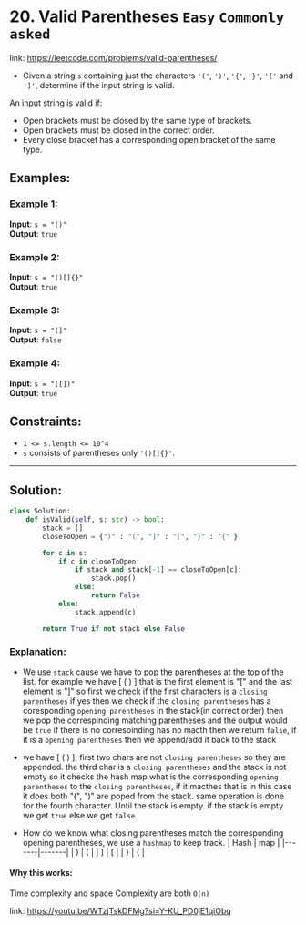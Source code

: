 # 20. Valid Parentheses  `Easy` `Commonly asked`
link: https://leetcode.com/problems/valid-parentheses/

- Given a string `s` containing just the characters `'('`, `')'`, `'{'`, `'}'`, `'['` and `']'`, determine if the input string is valid.

An input string is valid if:
- Open brackets must be closed by the same type of brackets.
- Open brackets must be closed in the correct order.
- Every close bracket has a corresponding open bracket of the same type.

## Examples:  
### Example 1:
**Input**: `s = "()"`  
**Output**: `true`

### Example 2:
**Input**: `s = "()[]{}"`  
**Output**: `true`

### Example 3:
**Input**: `s = "(]"`  
**Output**: `false`

### Example 4:
**Input**: `s = "([])"`  
**Output**: `true`

## Constraints:
- `1 <= s.length <= 10^4`
- `s` consists of parentheses only `'()[]{}'`.

---

## Solution: 
```python
class Solution:
    def isValid(self, s: str) -> bool:
        stack = []
        closeToOpen = {")" : "(", "]" : "[", "}" : "{" }

        for c in s:
            if c in closeToOpen:
                if stack and stack[-1] == closeToOpen[c]:
                    stack.pop()
                else:
                    return False
            else:
                stack.append(c)

        return True if not stack else False
```
### Explanation:
- We use `stack` cause we have to pop the parentheses at the top of the list. for example we have [ ( ) ] that is the first element is "[" and the last element is "]" so first we check if the first characters is a `closing parentheses` if yes then we check if the `closing parentheses` has a coresponding `opening parentheses` in the stack(in correct order) then we pop the correspinding matching parentheses and the output would be `true` if there is no corresoinding has no macth then we return `false`, if it is a `opening parentheses` then we append/add it back to the stack
- we have [ ( ) ], first two chars are not `closing parentheses` so they are appended. the third char is a `closing parentheses` and the stack is not empty so it checks the hash map what is the corresponding `opening parentheses` to the `closing parentheses`, if it macthes that is in this case it does both "(", ")" are poped from the stack. same operation is done for the fourth character. Until the stack is empty. if the stack is empty we get `true` else we get `false`
  
- How do we know what closing parentheses match the corresponding opening parentheses, we use a `hashmap` to keep track.
  |  Hash | map   |
  |-------|-------|
  |   )   |   (   |
  |   ]   |   [   |
  |   }   |   {   |
  

#### Why this works: 
Time complexity and space Complexity are both `O(n)`

link: https://youtu.be/WTzjTskDFMg?si=Y-KU_PD0jE1qiObq
